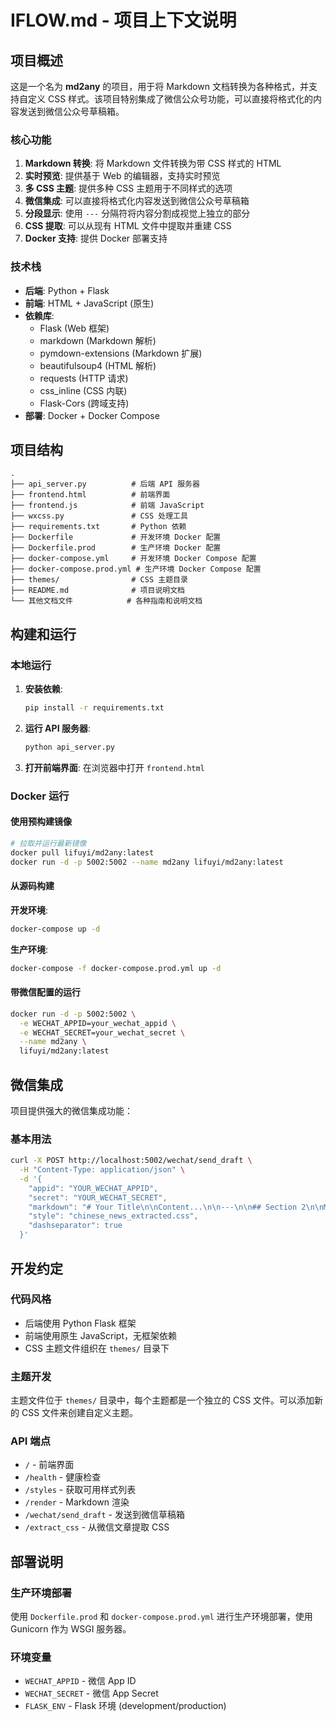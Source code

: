 # IFLOW.md - 项目上下文说明

## 项目概述

这是一个名为 **md2any** 的项目，用于将 Markdown 文档转换为各种格式，并支持自定义 CSS 样式。该项目特别集成了微信公众号功能，可以直接将格式化的内容发送到微信公众号草稿箱。

### 核心功能

1. **Markdown 转换**: 将 Markdown 文件转换为带 CSS 样式的 HTML
2. **实时预览**: 提供基于 Web 的编辑器，支持实时预览
3. **多 CSS 主题**: 提供多种 CSS 主题用于不同样式的选项
4. **微信集成**: 可以直接将格式化内容发送到微信公众号草稿箱
5. **分段显示**: 使用 `---` 分隔符将内容分割成视觉上独立的部分
6. **CSS 提取**: 可以从现有 HTML 文件中提取并重建 CSS
7. **Docker 支持**: 提供 Docker 部署支持

### 技术栈

- **后端**: Python + Flask
- **前端**: HTML + JavaScript (原生)
- **依赖库**: 
  - Flask (Web 框架)
  - markdown (Markdown 解析)
  - pymdown-extensions (Markdown 扩展)
  - beautifulsoup4 (HTML 解析)
  - requests (HTTP 请求)
  - css_inline (CSS 内联)
  - Flask-Cors (跨域支持)
- **部署**: Docker + Docker Compose

## 项目结构

```
.
├── api_server.py          # 后端 API 服务器
├── frontend.html          # 前端界面
├── frontend.js            # 前端 JavaScript
├── wxcss.py               # CSS 处理工具
├── requirements.txt       # Python 依赖
├── Dockerfile             # 开发环境 Docker 配置
├── Dockerfile.prod        # 生产环境 Docker 配置
├── docker-compose.yml     # 开发环境 Docker Compose 配置
├── docker-compose.prod.yml # 生产环境 Docker Compose 配置
├── themes/                # CSS 主题目录
├── README.md              # 项目说明文档
└── 其他文档文件            # 各种指南和说明文档
```

## 构建和运行

### 本地运行

1. **安装依赖**:
   ```bash
   pip install -r requirements.txt
   ```

2. **运行 API 服务器**:
   ```bash
   python api_server.py
   ```

3. **打开前端界面**:
   在浏览器中打开 `frontend.html`

### Docker 运行

#### 使用预构建镜像

```bash
# 拉取并运行最新镜像
docker pull lifuyi/md2any:latest
docker run -d -p 5002:5002 --name md2any lifuyi/md2any:latest
```

#### 从源码构建

**开发环境**:
```bash
docker-compose up -d
```

**生产环境**:
```bash
docker-compose -f docker-compose.prod.yml up -d
```

#### 带微信配置的运行

```bash
docker run -d -p 5002:5002 \
  -e WECHAT_APPID=your_wechat_appid \
  -e WECHAT_SECRET=your_wechat_secret \
  --name md2any \
  lifuyi/md2any:latest
```

## 微信集成

项目提供强大的微信集成功能：

### 基本用法

```bash
curl -X POST http://localhost:5002/wechat/send_draft \
  -H "Content-Type: application/json" \
  -d '{
    "appid": "YOUR_WECHAT_APPID",
    "secret": "YOUR_WECHAT_SECRET",
    "markdown": "# Your Title\n\nContent...\n\n---\n\n## Section 2\n\nMore content...",
    "style": "chinese_news_extracted.css",
    "dashseparator": true
  }'
```

## 开发约定

### 代码风格

- 后端使用 Python Flask 框架
- 前端使用原生 JavaScript，无框架依赖
- CSS 主题文件组织在 `themes/` 目录下

### 主题开发

主题文件位于 `themes/` 目录中，每个主题都是一个独立的 CSS 文件。可以添加新的 CSS 文件来创建自定义主题。

### API 端点

- `/` - 前端界面
- `/health` - 健康检查
- `/styles` - 获取可用样式列表
- `/render` - Markdown 渲染
- `/wechat/send_draft` - 发送到微信草稿箱
- `/extract_css` - 从微信文章提取 CSS

## 部署说明

### 生产环境部署

使用 `Dockerfile.prod` 和 `docker-compose.prod.yml` 进行生产环境部署，使用 Gunicorn 作为 WSGI 服务器。

### 环境变量

- `WECHAT_APPID` - 微信 App ID
- `WECHAT_SECRET` - 微信 App Secret
- `FLASK_ENV` - Flask 环境 (development/production)